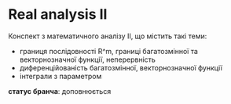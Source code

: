 # Real analysis II
Конспект з математичного аналізу II, що містить такі теми:
- границя послідовності R^m, границі багатозмінної та векторнозначної функції, неперервність
- диференційованість багатозмінної, векторнозначної функції
- інтеграли з параметром

**статус бранча**: доповнюється
